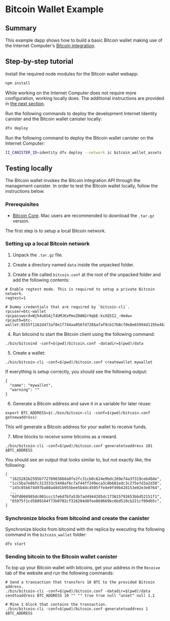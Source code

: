 # Bitcoin Wallet Example

## Summary

This example dapp shows how to build a basic Bitcoin wallet making use of the
Internet Computer's [Bitcoin integration](https://smartcontracts.org/docs/developers-guide/concepts/bitcoin-integration.html).

## Step-by-step tutorial

Install the required node modules for the Bitcoin wallet webapp:

```bash
npm install
```

While working on the Internet Computer does not require more configuration, working locally does. The additional instructions are provided in [the next section](#testing-locally).

Run the following commands to deploy the development Internet Identity canister and the Bitcoin wallet canister locally:

```bash
dfx deploy
```

Run the following command to deploy the Bitcoin wallet canister on the Internet Computer:

```bash
II_CANISTER_ID=identity dfx deploy --network ic bitcoin_wallet_assets
```

## Testing locally

The Bitcoin wallet invokes the Bitcoin integration API through the management canister.
In order to test the Bitcoin wallet locally, follow the instructions below.

### Prerequisites

- [Bitcoin Core](https://bitcoin.org/en/download). Mac users are recommended to download the `.tar.gz` version.

The first step is to setup a local Bitcoin network.

### Setting up a local Bitcoin network

1. Unpack the `.tar.gz` file.

2. Create a directory named `data` inside the unpacked folder.

3. Create a file called `bitcoin.conf` at the root of the unpacked folder and add the following contents:

```
# Enable regtest mode. This is required to setup a private Bitcoin network.
regtest=1

# Dummy credentials that are required by `bitcoin-cli`.
rpcuser=btc-wallet
rpcpassword=Wjh4u6SAjT4UMJKxPmoZ0AN2r9qbE-ksXQ5I2_-Hm4w=
rpcauth=btc-wallet:8555f1162d473af8e1f744aa056fd728$afaf9cb17b8cf0e8e65994d1195e4b3a4348963b08897b4084d210e5ee588bcb
```

4. Run bitcoind to start the Bitcoin client using the following command:

```
./bin/bitcoind -conf=$(pwd)/bitcoin.conf -datadir=$(pwd)/data
```

5. Create a wallet:

```
./bin/bitcoin-cli -conf=$(pwd)/bitcoin.conf createwallet mywallet
```

If everything is setup correctly, you should see the following output:

```
{
  "name": "mywallet",
  "warning": ""
}
```

6. Generate a Bitcoin address and save it in a variable for later reuse:

```
export BTC_ADDRESS=$(./bin/bitcoin-cli -conf=$(pwd)/bitcoin.conf getnewaddress)
```

This will generate a Bitcoin address for your wallet to receive funds.

7. Mine blocks to receive some bitcoins as a reward.

```
./bin/bitcoin-cli -conf=$(pwd)/bitcoin.conf generatetoaddress 101 $BTC_ADDRESS
```

You should see an output that looks similar to, but not exactly like, the following:

```
[
  "1625281b2595b77276903868a0fe2fc31cb0c624e9bdc269e74a3f319ceb48de",
  "1cc5ba7e86fc313333c5448af6c7af44ff249eca3c8b681edc3c275efd3a2d38",
  "1d3c85b674497ba08a48d1b955bee5b4dc4505ffe4e9f49b428153e02e3e0764",
  ...
  "0dfd066985dc001ccc1fe6d7bfa53b7ad4944285dc173615792653bbd52151f1",
  "65975f1cd5809164f73b0702cf326204d8fee8b9669bc6bd510cb221cf09db5c",
]
```

### Synchronize blocks from bitcoind and create the canister

Synchronize blocks from bitcoind with the replica by executing the following command in the `bitcoin_wallet` folder:

```
dfx start
```

### Sending bitcoin to the Bitcoin wallet canister

To top up your Bitcoin wallet with bitcoins, get your address in the `Receive` tab of the website and run the following commands:

```
# Send a transaction that transfers 10 BTC to the provided Bitcoin address.
./bin/bitcoin-cli -conf=$(pwd)/bitcoin.conf -datadir=$(pwd)/data sendtoaddress BTC_ADDRESS 10 "" "" true true null "unset" null 1.1

# Mine 1 block that contains the transaction.
./bin/bitcoin-cli -conf=$(pwd)/bitcoin.conf generatetoaddress 1 $BTC_ADDRESS
```
